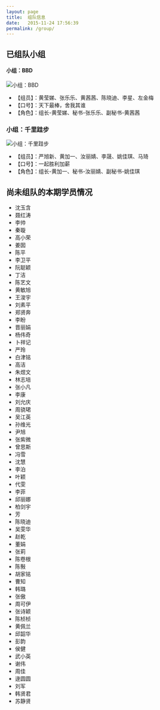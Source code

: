 ```yaml
---
layout: page
title:  组队信息
date:   2015-11-24 17:56:39
permalink: /group/
---
```


## 已组队小组

#### 小组：BBD

![小组：BBD](http://77fm42.com1.z0.glb.clouddn.com/group-bbd.jpg)

- 【组员】：黄莹娣、张乐乐、黄茜茜、陈晓迪、李星、左金梅
- 【口号】：天下最棒，舍我其谁
- 【角色】：组长-黄莹娣、秘书-张乐乐、副秘书-黄茜茜

### 小组：千里跬步

![小组：千里跬步](http://77fm42.com1.z0.glb.clouddn.com/group-qlkb.jpg)

- 【组员】：严旭新、黄加一、汝丽婧、李晟、姚佳琪、马琦
- 【口号】：一起胜利加薪
- 【角色】：组长-黄加一、秘书-汝丽婧、副秘书-姚佳琪


## 尚未组队的本期学员情况

* 沈玉含
* 聂红涛
* 李帅
* 秦璇
* 高小荣
* 姜囡
* 陈平
* 李卫平
* 阮聪颖
* 丁洁
* 陈艺文
* 黄敏旭
* 王浚宇
* 刘素平
* 郑贤奔
* 李盼
* 晋丽娟
* 杨伟奇
* 卜祥记
* 严玲
* 白津铭
* 高洁
* 朱煜文
* 林志培
* 张小凡
* 李康
* 刘允庆
* 周骁珺
* 吴江英
* 孙维光
* 尹旭
* 张紫微
* 曾思斯
* 冯雪
* 沈慧
* 李泊
* 叶颖
* 代雯
* 李菲
* 邱丽娜
* 柏剑宇
* 芳
* 陈晓迪
* 吴雯华
* 赵乾
* 董娟
* 张莉
* 陈卷根
* 陈斅
* 胡家铭
* 曹知
* 韩璐
* 张傲
* 周可伊
* 张诗颖
* 陈桢桢
* 黄佩兰
* 邱韶华
* 彭韵
* 侯健
* 武小英
* 谢伟
* 周佳
* 逯圆圆
* 刘军
* 韩贤君
* 苏静贤
